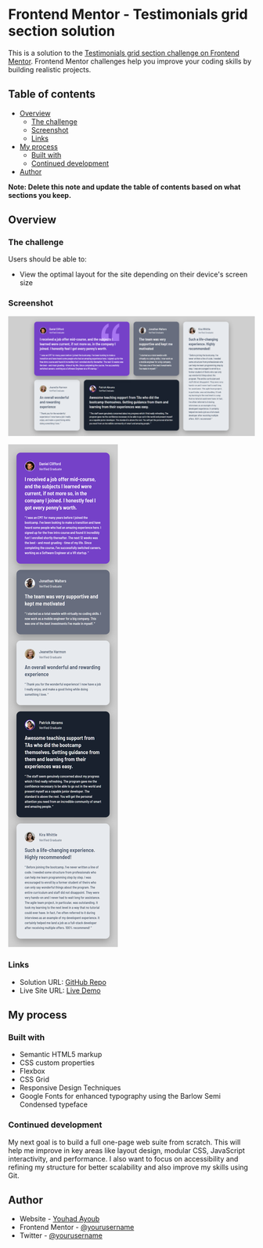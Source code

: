 # Frontend Mentor - Testimonials grid section solution

This is a solution to the [Testimonials grid section challenge on Frontend Mentor](https://www.frontendmentor.io/challenges/testimonials-grid-section-Nnw6J7Un7). Frontend Mentor challenges help you improve your coding skills by building realistic projects. 

## Table of contents

- [Overview](#overview)
  - [The challenge](#the-challenge)
  - [Screenshot](#screenshot)
  - [Links](#links)
- [My process](#my-process)
  - [Built with](#built-with)
  - [Continued development](#continued-development)
- [Author](#author)

**Note: Delete this note and update the table of contents based on what sections you keep.**

## Overview

### The challenge

Users should be able to:

- View the optimal layout for the site depending on their device's screen size

### Screenshot

![Desktop-View](Project-Views\Desktop-View.png)  

![Mobile-View](Project-Views\Mobile-View.png)


### Links

- Solution URL: [GitHub Repo](https://github.com/YOUHAD08/Frontend-Mentor---Testimonials-Grid-Section-.git)
- Live Site URL: [Live Demo](https://your-live-site-url.com)

## My process

### Built with

- Semantic HTML5 markup
- CSS custom properties
- Flexbox
- CSS Grid
- Responsive Design Techniques 
- Google Fonts for enhanced typography using the Barlow Semi Condensed typeface


### Continued development

My next goal is to build a full one-page web suite from scratch. This will help me improve in key areas like layout design, modular CSS, JavaScript interactivity, and performance. I also want to focus on accessibility and refining my structure for better scalability and also improve my skills using Git.

## Author

- Website - [Youhad Ayoub](https://www.your-site.com)
- Frontend Mentor - [@yourusername](https://www.frontendmentor.io/profile/yourusername)
- Twitter - [@yourusername](https://www.twitter.com/yourusername)